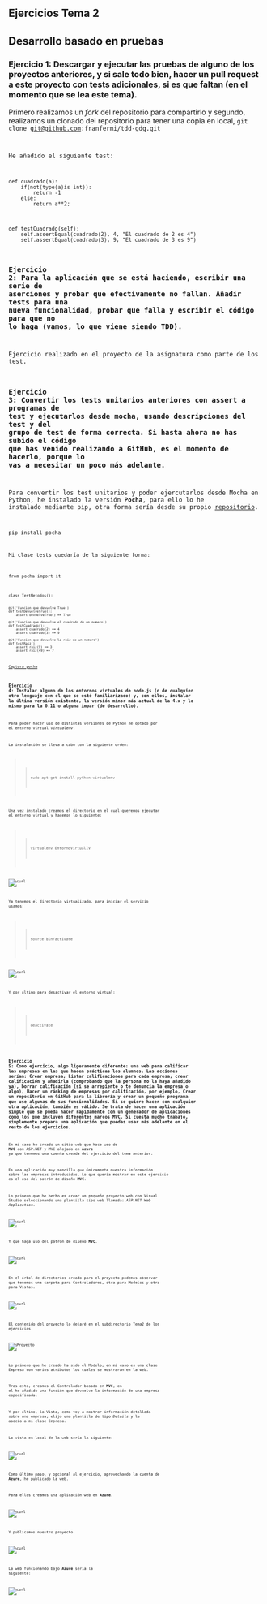 ## Ejercicios Tema 2

## Desarrollo basado en pruebas

### Ejercicio 1: Descargar y ejecutar las pruebas de alguno de los proyectos anteriores, y si sale todo bien, hacer un pull request a este proyecto con tests adicionales, si es que faltan (en el momento que se lea este tema).

Primero realizamos un *fork* del repositorio para compartirlo y segundo, realizamos un clonado del repositorio para tener una copia en local, <code>git clone git@github.com:franfermi/tdd-gdg.git

He añadido el siguiente test:

~~~
def cuadrado(a):
    if(not(type(a)is int)):
        return -1
    else:
        return a**2;
~~~

~~~
def testCuadrado(self):
    self.assertEqual(cuadrado(2), 4, "El cuadrado de 2 es 4")
    self.assertEqual(cuadrado(3), 9, "El cuadrado de 3 es 9")
~~~
### Ejercicio 2: Para la aplicación que se está haciendo, escribir una serie de aserciones y probar que efectivamente no fallan. Añadir tests para una nueva funcionalidad, probar que falla y escribir el código para que no lo haga (vamos, lo que viene siendo TDD).

Ejercicio realizado en el proyecto de la asignatura como parte de los test.

### Ejercicio 3: Convertir los tests unitarios anteriores con assert a programas de test y ejecutarlos desde mocha, usando descripciones del test y del grupo de test de forma correcta. Si hasta ahora no has subido el código que has venido realizando a GitHub, es el momento de hacerlo, porque lo vas a necesitar un poco más adelante.

Para convertir los test unitarios y poder ejercutarlos desde Mocha en Python, he instalado la versión **Pocha**, para ello lo he instalado mediante pip, otra forma sería desde su propio [repositorio](https://github.com/rlgomes/pocha).

<code>pip install pocha

Mi clase tests quedaría de la siguiente forma:

<code>from pocha import it

<code>
class TestMetodos():

    @it('Funcion que devuelve True')
    def testDevuelveTrue():
        assert devuelveTrue() == True

    @it('Funcion que devuelve el cuadrado de un numero')
    def testCuadrado():
        assert cuadrado(2) == 4
        assert cuadrado(3) == 9

    @it('Funcion que devuelve la raiz de un numero')
    def testRaiz():
        assert raiz(9) == 3
        assert raiz(49) == 7

[Captura pocha]()

### Ejercicio 4: Instalar alguno de los entornos virtuales de node.js (o de cualquier otro lenguaje con el que se esté familiarizado) y, con ellos, instalar la última versión existente, la versión minor más actual de la 4.x y lo mismo para la 0.11 o alguna impar (de desarrollo).

Para poder hacer uso de distintas versiones de Python he optado por el entorno virtual *virtualenv*.

La instalación se lleva a cabo con la siguiente orden:

>>sudo apt-get install python-virtualenv

Una vez instalado creamos el directorio en el cual queremos ejecutar el entorno virtual y hacemos lo siguiente:

>>virtualenv EntornoVirtualIV


![curl](https://github.com/franfermi/Ejercicios_IV/blob/master/Tema2/Capturas/crear_entorno_virtual.png)

Ya tenemos el directorio virtualizado, para iniciar el servicio usamos:

>>source bin/activate

![curl](https://github.com/franfermi/Ejercicios_IV/blob/master/Tema2/Capturas/iniciar_virtualenv.png)

Y por último para desactivar el entorno virtual:

>>deactivate

### Ejercicio 5: Como ejercicio, algo ligeramente diferente: una web para calificar las empresas en las que hacen prácticas los alumnos. Las acciones serían:  Crear empresa, Listar calificaciones para cada empresa, crear calificación y añadirla (comprobando que la persona no la haya añadido ya), borrar calificación (si se arrepiente o te denuncia la empresa o algo), Hacer un ránking de empresas por    calificación, por ejemplo, Crear un repositorio en GitHub para la librería y crear un pequeño programa que use algunas de sus funcionalidades. Si se quiere hacer con cualquier otra aplicación, también es válido. Se trata de hacer una aplicación simple que se pueda hacer rápidamente con un generador de aplicaciones como los que incluyen diferentes marcos MVC. Si cuesta mucho trabajo, simplemente prepara una aplicación que puedas usar más adelante en el resto de los ejercicios.

En mi caso he creado un sitio web que hace uso de **MVC** con ASP.NET y MVC alojado en **Azure** ya que tenemos una cuenta creada del ejercicio del tema anterior.

Es una aplicación muy sencilla que únicamente muestra información sobre las empresas introducidas. Lo que quería mostrar en este ejercicio es el uso del patrón de diseño **MVC**.

Lo primero que he hecho es crear un pequeño proyecto web con Visual Studio seleccionando una plantilla tipo web llamada: *ASP.NET Web Application*.

![curl](https://github.com/franfermi/Ejercicios_IV/blob/master/Tema2/Capturas/AppWeb_ASPNET.PNG)

Y que haga uso del patrón de diseño **MVC**.

![curl](https://github.com/franfermi/Ejercicios_IV/blob/master/Tema2/Capturas/MVC.PNG)

En el árbol de directorios creado para el proyecto podemos observar que tenemos una carpeta para Controladores, otra para Modelos y otra para Vistas.

![curl](https://github.com/franfermi/Ejercicios_IV/blob/master/Tema2/Capturas/raiz_proyecto.PNG)

El contenido del proyecto lo dejaré en el subdirectorio Tema2 de los ejercicios.

![Proyecto](https://github.com/franfermi/Ejercicios_IV/tree/master/Tema2)

Lo primero que he creado ha sido el Modelo, en mi caso es una clase Empresa con varios atributos los cuales se mostrarán en la web.

Tras esto, creamos el Controlador basado en **MVC**, en el he añadido una función que devuelve la información de una empresa especificada.

Y por último, la Vista, como voy a mostrar información detallada sobre una empresa, elijo una plantilla de tipo *Details* y la asocio a mi clase Empresa.

La vista en local de la web sería la siguiente:

![curl](https://github.com/franfermi/Ejercicios_IV/blob/master/Tema2/Capturas/web_localhost.PNG)

Como último paso, y opcional al ejercicio, aprovechando la cuenta de **Azure**, he publicado la web.

Para ellos creamos una aplicación web en **Azure**.

![curl](https://github.com/franfermi/Ejercicios_IV/blob/master/Tema2/Capturas/app_web_azure.PNG)

Y publicamos nuestro proyecto.

![curl](https://github.com/franfermi/Ejercicios_IV/blob/master/Tema2/Capturas/publicar_azure.PNG)

La web funcionando bajo **Azure** sería la siguiente:

![curl](https://github.com/franfermi/Ejercicios_IV/blob/master/Tema2/Capturas/web_azure.PNG)
